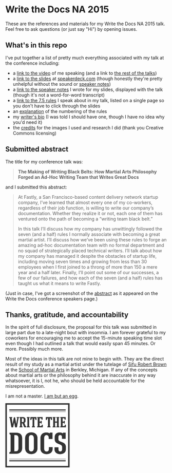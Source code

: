 # Write the Docs NA 2015

These are the references and materials for my Write the Docs NA 2015 talk. Feel free to ask questions (or just say "Hi") by opening issues.

## What's in this repo

I've put together a list of pretty much everything associated with my talk at the conference including:

- a [link to the video](https://youtu.be/4PP2xBsMWKw) of me speaking (and a link to [the rest of the talks](https://www.youtube.com/playlist?list=PLkQw3GZ0bq1JvhaLqfBqRFuaY108QmJDK))
- a [link to the slides](https://speakerdeck.com/gaylin/the-making-of-writing-black-belts-how-martial-arts-philosophy-forged-an-ad-hoc-writing-team-that-writes-great-docs) at [speakerdeck.com](https://speakerdeck.com/gaylin) (though honestly they're pretty unhelpful without the sound or [speaker notes](/speaker-notes.md))
- a [link to the speaker notes](/speaker-notes.md) I wrote for my slides, displayed with the talk (though it's not a word-for-word transcript)
- a [link to the 7.5 rules](/seven-and-a-half-rules.md) I speak about in my talk, listed on a single page so you don't have to click through the slides
- an [explanation](/why-only-seven-and-a-half-rules.md) of the numbering of the rules
- my [writer's bio](/gaylin-bio.md) (I was told I should have one, though I have no idea why you'd need it)
- the [credits](/credits.md) for the images I used and research I did (thank you Creative Commons licensing)

## Submitted abstract

The title for my conference talk was:

>**The Making of Writing Black Belts: How Martial Arts Philosophy Forged an Ad-Hoc Writing Team that Writes Great Docs**

and I submitted this abstract:

>At Fastly, a San Francisco-based content delivery network startup company, I’ve learned that almost every one of my co-workers, regardless of their job function, is willing to write our company’s documentation. Whether they realize it or not, each one of them has ventured onto the path of becoming a “writing team black belt.”
>
>In this talk I’ll discuss how my company has unwittingly followed the seven (and a half) rules I normally associate with becoming a great martial artist. I’ll discuss how we’ve been using these rules to forge an amazing ad-hoc documentation team with no formal department and no squad of strategically placed technical writers. I’ll talk about how my company has managed it despite the obstacles of startup life, including moving seven times and growing from less than 30 employees when I first joined to a throng of more than 150 a mere year and a half later. Finally, I’ll point out some of our successes, a few of our failures, and how each of the seven (and a half) rules has taught us what it means to write Fastly.

(Just in case, I've got a screenshot of the [abstract](/conference-abstract.md) as it appeared on the Write the Docs conference speakers page.)


## Thanks, gratitude, and accountability

In the spirit of full disclosure, the proposal for this talk was submitted in large part due to a late-night bout with insomnia. I am forever grateful to my coworkers for encouraging me to accept the 15-minute speaking time slot even though I had outlined a talk that would easily span 45 minutes. Or more. Possibly much more.

Most of the ideas in this talk are not mine to begin with. They are the direct result of my study as a martial artist under the tutelage of [Sifu Robert Brown](http://zenmartialarts.com/about_sifu.php) at the [School of Martial Arts](http://www.zenmartialarts.com) in Berkley, Michigan. If any of the  concepts about martial arts or the philosophy behind it are inaccurate in any way whatsoever, it is I, not he, who should be held accountable for the misrepresentation.

I am not a master. [I am but an egg](http://en.wikipedia.org/wiki/Stranger_in_a_Strange_Land).

<img src="/images/write-the-docs-logo.png" alt="the logo for Write the Docs, as it appears on their sticker" height="200" width="200">
